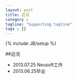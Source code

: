 ```yaml
---
layout: post
title: 近况
category : 
tagline: "Supporting tagline"
tags : []
---
```

{% include JB/setup %}

##近况
* 2013.07.25 Neusoft工作
* 2013.06.25毕业
  
